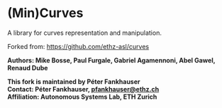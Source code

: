 (Min)Curves
=====

A library for curves representation and manipulation.

Forked from: https://github.com/ethz-asl/curves

**Authors: Mike Bosse, Paul Furgale, Gabriel Agamennoni, Abel Gawel, Renaud Dube**

**This fork is maintained by Péter Fankhauser    
Contact: Péter Fankhauser, pfankhauser@ethz.ch  
Affiliation: Autonomous Systems Lab, ETH Zurich**